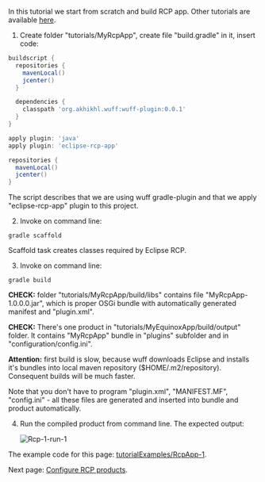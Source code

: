 In this tutorial we start from scratch and build RCP app. Other tutorials are available [here](Tutorials).

1. Create folder "tutorials/MyRcpApp", create file "build.gradle" in it, insert code:

  ```groovy
  buildscript {
    repositories {
      mavenLocal()
      jcenter()
    }

    dependencies {
      classpath 'org.akhikhl.wuff:wuff-plugin:0.0.1'
    }
  }

  apply plugin: 'java'
  apply plugin: 'eclipse-rcp-app'

  repositories {
    mavenLocal()
    jcenter()
  }
  ```

  The script describes that we are using wuff gradle-plugin and that we apply "eclipse-rcp-app" plugin to this project.

2. Invoke on command line:

  ```shell
  gradle scaffold
  ```

  Scaffold task creates classes required by Eclipse RCP.

3. Invoke on command line:

  ```shell
  gradle build
  ```

  **CHECK:** folder "tutorials/MyRcpApp/build/libs" contains file "MyRcpApp-1.0.0.0.jar", which is proper OSGi bundle with automatically generated manifest and "plugin.xml".

  **CHECK:** There's one product in "tutorials/MyEquinoxApp/build/output" folder. It contains "MyRcpApp" bundle in "plugins" subfolder and in "configuration/config.ini". 

  **Attention:**  first build is slow, because wuff downloads Eclipse and installs it's bundles into local maven repository ($HOME/.m2/repository). Consequent builds will be much faster.

  Note that you don't have to program "plugin.xml", "MANIFEST.MF", "config.ini" - all these files are generated and inserted into bundle and product automatically.
  
4. Run the compiled product from command line. The expected output:
   
   ![Rcp-1-run-1](images/Rcp-1-run-1.png "Rcp-1-run-1")

The example code for this page: [tutorialExamples/RcpApp-1](../tree/master/tutorialExamples/RcpApp-1).

Next page: [Configure RCP products](Configure-RCP-products).